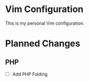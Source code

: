 # Vim Configuration

This is my personal Vim configuration.

# Planned Changes

## PHP

- [ ] Add PHP Folding
